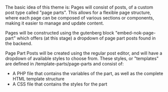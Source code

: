 The basic idea of this theme is:
Pages will consist of posts, of a custom post type called "page parts".
This allows for a flexible page structure, where each page can be composed of various sections or components, making it easier to manage and update content.

Pages will be constructed using the gutenberg block "embed-nok-page-part" which offers (at this stage) a dropdown of page part posts found in the backend.

Page Part Posts will be created using the regular post editor, and will have a dropdown of available styles to choose from. These styles, or "templates" are defined in /template-parts/page-parts and consist of:
- A PHP file that contains the variables of the part, as well as the complete HTML template structure
- A CSS file that contains the styles for the part